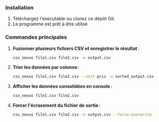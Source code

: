 ### Installation
1. Téléchargez l'executable ou clonez ce dépôt Git.
2. Le programme est prêt à être utilisé

### Commandes principales
1. **Fusionner plusieurs fichiers CSV et enregistrer le résultat** :
   ```bash
   csv_nexus file1.csv file2.csv -o output.csv
   ```
2. **Trier les données par colonne** :
   ```bash
   csv_nexus file1.csv file2.csv --sort prix -o sorted_output.csv
   ```
3. **Afficher les données consolidées en console** :
   ```bash
   csv_nexus file1.csv file2.csv
   ```
4. **Forcer l'écrasement du fichier de sortie** :
   ```bash
   csv_nexus file1.csv file2.csv -o output.csv --force-overwrite
   ```